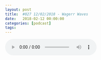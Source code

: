 ```yaml
---
layout: post
title:  #027 12/02/2018 - Wagerr Waves
date:   2018-02-12 00:00:00
categories: [podcast]
tags:
---
```

<audio src='http://feeds.soundcloud.com/stream/398138991-la-bulle-crypto-027-12022018-wagerr-waves.mp3' auto-play='false' controls='true' />

#027 12/02/2018 - Wagerr Waves

Des questions à propos de l’épisode ? On a dit une bêtise ? Envie de partager et d’échanger ?
Rejoins nous sur notre communauté Telegram (https://t.me/joinchat/BPCby0LDFPYTUhYNDlILVg) ou par Twitter @labullecrypto.

Newsletter: Ta dose crypto
https://mailchi.mp/674f3eb7f1f8/lundi-5-fvrier-le-vnzuela-prpare-son-ico

3 listing sur cobin hood
https://medium.com/cobinhood/cobinhood-token-listing-schedule-3rd-batch-for-february-2018-9c090548eae 

Coinfield va ouvrir ses porte le 15 fev
https://www.coinfield.com 

SAFEX le 16 fev sur NEXT.exchange
https://twitter.com/SafexNews/status/958408108518313984 

FidentiaX ferais un speech au insurance inovator conference le 14 fev
https://new.marketforce.eu.com/insurance-innovators/event/indonesia/ 

ETH hackaton 
https://ethdenver.com/

LoMocoin 3 air drop sur son applications 
https://twitter.com/LoMoStarLMC/status/961188719041560576 

Fin du swap de casino coin le 14 fev
https://casinocoin.org/coinswap/ 

ADEL swap erc20 le 15 fev
https://twitter.com/adelphoi_io 

HTMLcoin change de blockchain 
https://htmlcoin.com/htmlcoin-manual-swap-starts-today-12182017/ 

Ce que dit reddit
Waves

CryptoTraderSignals
https://t.me/CryptosTraderSignals

Youtube https://goo.gl/X4q3gt
Twitter twitter.com/labullecrypto 
RSS feeds.feedburner.com/labullecrypto
Telegram t.me/joinchat/BPCby0LDFPYTUhYNDlILVg
Soundcloud @la-bulle-crypto
iTunes itunes.apple.com/fr/podcast/la-bulle/id1281121446
Discord https://discord.gg/mgvXb8m

La Bulle Crypto est un podcast purement information à propos de l’univers des crypto b  monnaies. Toutes les information fournies durant cette épisode NE SONT PAS À PRENDRE COMME DES CONSEIL D’INVESTISSEMENT. La Bulle Crypto ne fournit pas de conseils d'investissement.

